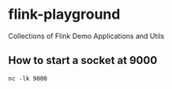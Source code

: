# flink-playground

Collections of Flink Demo Applications and Utils

## How to start a socket at 9000

```
nc -lk 9000
```

